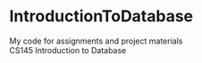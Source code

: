# IntroductionToDatabase
My code for assignments and project materials  
CS145 Introduction to Database
